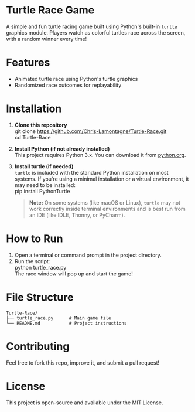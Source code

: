 # Turtle Race Game

A simple and fun turtle racing game built using Python's built-in `turtle` graphics module. Players watch as colorful turtles race across the screen, with a random winner every time!

# Features

- Animated turtle race using Python's turtle graphics  
- Randomized race outcomes for replayability

# Installation

1. **Clone this repository**  
   git clone https://github.com/Chris-Lamontagne/Turtle-Race.git  
   cd Turtle-Race

2. **Install Python (if not already installed)**  
   This project requires Python 3.x. You can download it from [python.org](https://www.python.org/downloads/).

3. **Install turtle (if needed)**  
   `turtle` is included with the standard Python installation on most systems. If you're using a minimal installation or a virtual environment, it may need to be installed:  
   pip install PythonTurtle

   > **Note:** On some systems (like macOS or Linux), `turtle` may not work correctly inside terminal environments and is best run from an IDE (like IDLE, Thonny, or PyCharm).

# How to Run

1. Open a terminal or command prompt in the project directory.  
2. Run the script:  
   python turtle_race.py  
   The race window will pop up and start the game!

# File Structure

```
Turtle-Race/
├── turtle_race.py      # Main game file
└── README.md           # Project instructions
```

# Contributing

Feel free to fork this repo, improve it, and submit a pull request!

# License

This project is open-source and available under the MIT License.
